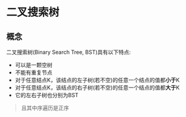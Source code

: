 # 二叉搜索树

## 概念
二叉搜索树(Binary Search Tree, BST)具有以下特点:
- 可以是一颗空树
- 不能有重复节点
- 对于任意结点K，该结点的左子树(若不空)的任意一个结点的值都**小于**K
- 对于任意结点K，该结点的右子树(若不空)的任意一个结点的值都**大于**K
- 它的左右子树也分别为BST

> 且其中序遍历是正序




